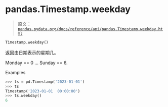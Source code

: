 # pandas.Timestamp.weekday

> 原文：[`pandas.pydata.org/docs/reference/api/pandas.Timestamp.weekday.html`](https://pandas.pydata.org/docs/reference/api/pandas.Timestamp.weekday.html)

```py
Timestamp.weekday()
```

返回由日期表示的星期几。

Monday == 0 … Sunday == 6.

Examples

```py
>>> ts = pd.Timestamp('2023-01-01')
>>> ts
Timestamp('2023-01-01  00:00:00')
>>> ts.weekday()
6 
```

